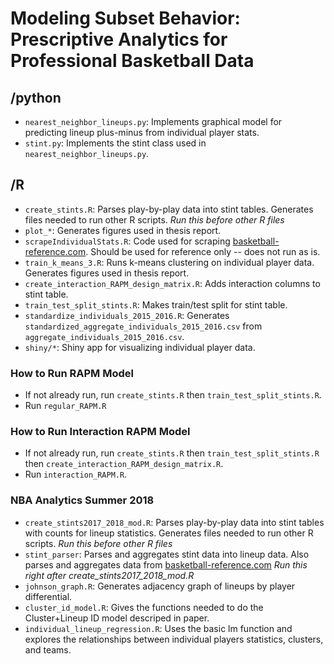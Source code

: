# Modeling Subset Behavior: Prescriptive Analytics for Professional Basketball Data

## /python
- `nearest_neighbor_lineups.py`: Implements graphical model for predicting lineup plus-minus from individual player stats.
- `stint.py`: Implements the stint class used in `nearest_neighbor_lineups.py`.

## /R
- `create_stints.R`: Parses play-by-play data into stint tables. Generates files needed to run other R scripts. *Run this before other R files*
- `plot_*`: Generates figures used in thesis report.
- `scrapeIndividualStats.R`: Code used for scraping [basketball-reference.com](basketball-reference.com). Should be used for reference only -- does not run as is.
- `train_k_means_3.R`: Runs k-means clustering on individual player data. Generates figures used in thesis report.
- `create_interaction_RAPM_design_matrix.R`: Adds interaction columns to stint table.
- `train_test_split_stints.R`: Makes train/test split for stint table.
- `standardize_individuals_2015_2016.R`: Generates `standardized_aggregate_individuals_2015_2016.csv` from `aggregate_individuals_2015_2016.csv`.
- `shiny/*`: Shiny app for visualizing individual player data.

### How to Run RAPM Model
- If not already run, run `create_stints.R` then `train_test_split_stints.R`.
- Run `regular_RAPM.R`

### How to Run Interaction RAPM Model
- If not already run, run `create_stints.R` then `train_test_split_stints.R` then `create_interaction_RAPM_design_matrix.R`.
- Run `interaction_RAPM.R`.

### NBA Analytics Summer 2018
- `create_stints2017_2018_mod.R`: Parses play-by-play data into stint tables with counts for lineup statistics. Generates files needed to run other R scripts. *Run this before other R files*
- `stint_parser`: Parses and aggregates stint data into lineup data. Also parses and aggregates data from [basketball-reference.com](basketball-reference.com) *Run this right after create_stints2017_2018_mod.R*
- `johnson_graph.R`: Generates adjacency graph of lineups by player differential.
- `cluster_id_model.R`: Gives the functions needed to do the Cluster+Lineup ID model descriped in paper.
- `individual_lineup_regression.R`: Uses the basic lm function and explores the relationships between individual players statistics, clusters, and teams.
